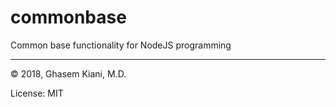 # commonbase
Common base functionality for NodeJS programming

---
&copy; 2018, Ghasem Kiani, M.D.

License: MIT
